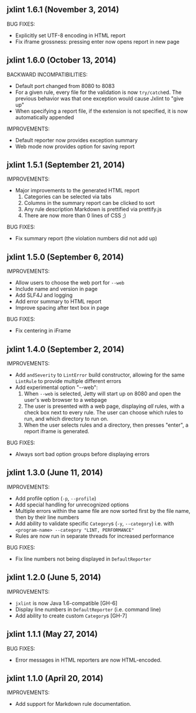 ## jxlint 1.6.1 (November 3, 2014)

BUG FIXES:

  - Explicitly set UTF-8 encoding in HTML report
  - Fix iframe grossness: pressing enter now opens report in new page

## jxlint 1.6.0 (October 13, 2014)

BACKWARD INCOMPATIBILITIES:
  - Default port changed from 8080 to 8083
  - For a given rule, every file for the validation is now `try/catch`ed. The
    previous behavior was that one exception would cause Jxlint to "give up"
  - When specifying a report file, if the extension is not specified, it is
    now automatically appended

IMPROVEMENTS:
  - Default reporter now provides exception summary
  - Web mode now provides option for saving report

## jxlint 1.5.1 (September 21, 2014)

IMPROVEMENTS:
  - Major improvements to the generated HTML report
    1. Categories can be selected via tabs
    2. Columns in the summary report can be clicked to sort
    3. Any rule description Markdown is prettified via prettify.js
    4. There are now more than 0 lines of CSS ;)

BUG FIXES:
  - Fix summary report (the violation numbers did not add up)

## jxlint 1.5.0 (September 6, 2014)

IMPROVEMENTS:

  - Allow users to choose the web port for `--web`
  - Include name and version in page
  - Add SLF4J and logging
  - Add error summary to HTML report
  - Improve spacing after text box in page

BUG FIXES:

  - Fix centering in iFrame

## jxlint 1.4.0 (September 2, 2014)

IMPROVEMENTS:
  - Add `andSeverity` to `LintError` build constructor, allowing for the same
  `LintRule` to provide multiple different errors
  - Add experimental option "--web":
    1. When `--web` is selected, Jetty will start up on 8080 and open the
       user's web browser to a webpage
    2. The user is presented with a web page, displaying *all* rules, with a
       check box next to every rule. The user can choose which rules to run,
       and which directory to run on.
    3. When the user selects rules and a directory, then presses "enter", a
       report iframe is generated.

BUG FIXES:

  - Always sort bad option groups before displaying errors

## jxlint 1.3.0 (June 11, 2014)

IMPROVEMENTS:

  - Add profile option (`-p`, `--profile`)
  - Add special handling for unrecognized options
  - Multiple errors within the same file are now sorted first by the file name,
    then by their line numbers
  - Add ability to validate specific `Category`s (`-y`, `--category`)
    i.e. with `<program-name> --category "LINT, PERFORMANCE"`
  - Rules are now run in separate threads for increased performance

BUG FIXES:

  - Fix line numbers not being displayed in `DefaultReporter`

## jxlint 1.2.0 (June 5, 2014)

IMPROVEMENTS:

  - `jxlint` is now Java 1.6-compatible [GH-6]
  - Display line numbers in `DefaultReporter` (i.e. command line)
  - Add ability to create custom `Category`s [GH-7]

## jxlint 1.1.1 (May 27, 2014)

BUG FIXES:

  - Error messages in HTML reporters are now HTML-encoded.

## jxlint 1.1.0 (April 20, 2014)

IMPROVEMENTS:

  - Add support for Markdown rule documentation.
